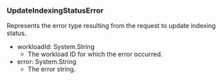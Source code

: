 ### UpdateIndexingStatusError
Represents the error type resulting from the request to update indexing status.

- workloadId: System.String
  - The workload ID for which the error occurred.
- error: System.String
  - The error string.
